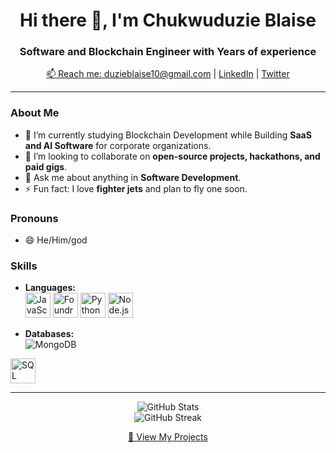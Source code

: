 <h1 align="center">Hi there 👋, I'm Chukwuduzie Blaise</h1>
<h3 align="center">Software and Blockchain Engineer with Years of experience</h3>

<p align="center">
  <a href="mailto:duzieblaise10@gmail.com">📫 Reach me: duzieblaise10@gmail.com</a> |
  <a href="https://www.linkedin.com/in/your-linkedin/">LinkedIn</a> |
  <a href="https://x.com/vector_ware/">Twitter</a>
</p>

---

### About Me

- 🔭 I’m currently studying Blockchain Development while Building **SaaS and AI Software** for corporate organizations.
- 👯 I’m looking to collaborate on **open-source projects, hackathons, and paid gigs**.
- 💬 Ask me about anything in **Software Development**.
- ⚡ Fun fact: I love **fighter jets** and plan to fly one soon.

### Pronouns

- 😄 He/Him/god

### Skills

- **Languages:**
  <br />
  <img src="https://cdn.jsdelivr.net/gh/devicons/devicon/icons/javascript/javascript-original.svg" alt="JavaScript" width="40" height="40"/>
  <img src="https://avatars.githubusercontent.com/u/106365512?s=200&v=4" alt="Foundry" width="40" height="40"/>
  <img src="https://cdn.jsdelivr.net/gh/devicons/devicon/icons/python/python-original.svg" alt="Python" width="40" height="40"/>
  <img src="https://cdn.jsdelivr.net/gh/devicons/devicon/icons/nodejs/nodejs-original.svg" alt="Node.js" width="40" height="40"/>

- **Databases:**
  <br />
  <img src="https://img.shields.io/badge/MongoDB-47A248?style=flat-square&logo=mongodb&logoColor=white" alt="MongoDB" />
<img src="https://upload.wikimedia.org/wikipedia/commons/2/29/Postgresql_elephant.svg" alt="SQL" width="40" height="40"/>


---

<p align="center">
  <img src="https://github-readme-stats.vercel.app/api?username=vector-10&show_icons=true&theme=radical" alt="GitHub Stats" />
  <br />
  <img src="https://github-readme-streak-stats.herokuapp.com/?user=vector-10&theme=radical" alt="GitHub Streak" />
</p>

<p align="center">
  <a href="https://github.com/vector-10?tab=repositories">🔗 View My Projects</a>
</p>
